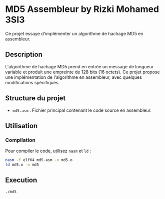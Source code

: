 # MD5 Assembleur by Rizki Mohamed 3SI3

Ce projet essaye d'implémenter un algorithme de hachage MD5 en assembleur.

## Description

L'algorithme de hachage MD5 prend en entrée un message de longueur variable et produit une empreinte de 128 bits (16 octets). Ce projet propose une implémentation de l'algorithme en assembleur, avec quelques modifications spécifiques.

## Structure du projet

- `md5.asm` : Fichier principal contenant le code source en assembleur.

## Utilisation

### Compilation

Pour compiler le code, utilisez `nasm` et `ld` :
```sh
nasm -f elf64 md5.asm -o md5.o
ld md5.o -o md5
```
## Execution 
```sh 
./md5
```
